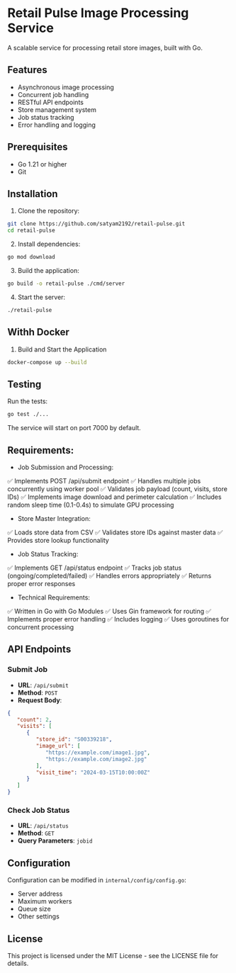 # Retail Pulse Image Processing Service

A scalable service for processing retail store images, built with Go.

## Features

- Asynchronous image processing
- Concurrent job handling
- RESTful API endpoints
- Store management system
- Job status tracking
- Error handling and logging

## Prerequisites

- Go 1.21 or higher
- Git

## Installation

1. Clone the repository:
```bash
git clone https://github.com/satyam2192/retail-pulse.git
cd retail-pulse
```

2. Install dependencies:
```bash
go mod download
```

3. Build the application:
```bash
go build -o retail-pulse ./cmd/server
```
4. Start the server:
```bash
./retail-pulse
```

## Withh Docker

1. Build and Start the Application
```bash
docker-compose up --build
```
## Testing

Run the tests:
```bash
go test ./...
```

The service will start on port 7000 by default.

## Requirements:
- Job Submission and Processing:

✅ Implements POST /api/submit endpoint
✅ Handles multiple jobs concurrently using worker pool
✅ Validates job payload (count, visits, store IDs)
✅ Implements image download and perimeter calculation
✅ Includes random sleep time (0.1-0.4s) to simulate GPU processing

- Store Master Integration:

✅ Loads store data from CSV
✅ Validates store IDs against master data
✅ Provides store lookup functionality


- Job Status Tracking:

✅ Implements GET /api/status endpoint
✅ Tracks job status (ongoing/completed/failed)
✅ Handles errors appropriately
✅ Returns proper error responses

- Technical Requirements:

✅ Written in Go with Go Modules
✅ Uses Gin framework for routing
✅ Implements proper error handling
✅ Includes logging
✅ Uses goroutines for concurrent processing

## API Endpoints

### Submit Job
- **URL**: `/api/submit`
- **Method**: `POST`
- **Request Body**:
```json
{
   "count": 2,
   "visits": [
      {
         "store_id": "S00339218",
         "image_url": [
            "https://example.com/image1.jpg",
            "https://example.com/image2.jpg"
         ],
         "visit_time": "2024-03-15T10:00:00Z"
      }
   ]
}
```

### Check Job Status
- **URL**: `/api/status`
- **Method**: `GET`
- **Query Parameters**: `jobid`


## Configuration

Configuration can be modified in `internal/config/config.go`:
- Server address
- Maximum workers
- Queue size
- Other settings


## License

This project is licensed under the MIT License - see the LICENSE file for details.